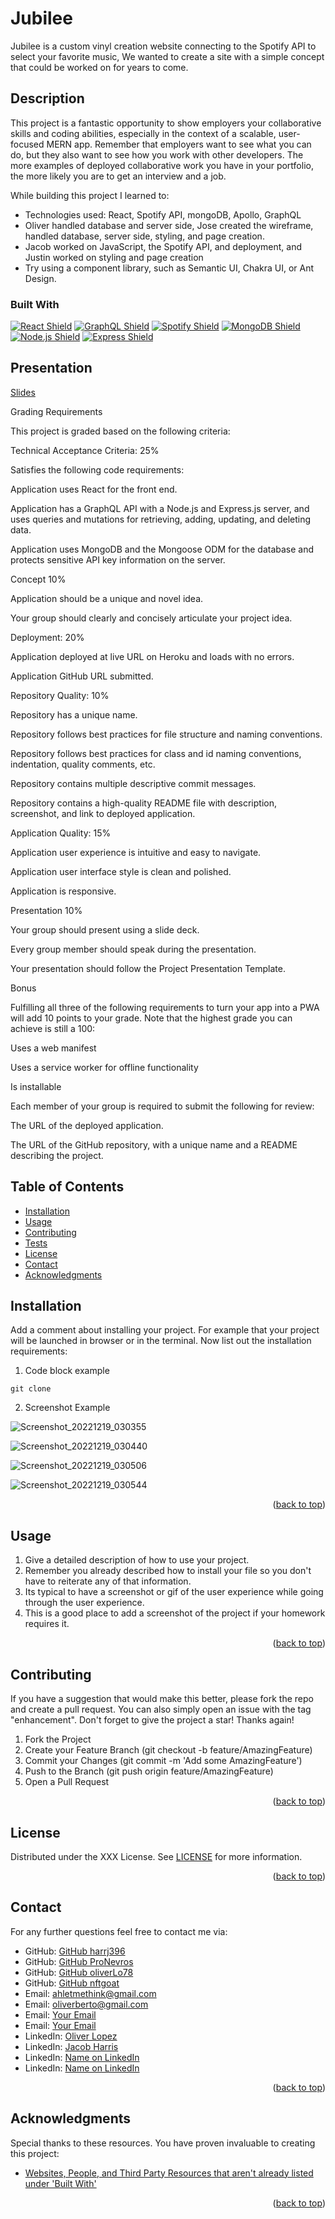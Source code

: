 # Jubilee

Jubilee is a custom vinyl creation website connecting to the Spotify API to select your favorite music, We wanted to create a site with a simple concept that could be worked on for years to come.

## Description

This project is a fantastic opportunity to show employers your collaborative skills and coding abilities, especially in the context of a scalable, user-focused MERN app. Remember that employers want to see what you can do, but they also want to see how you work with other developers. The more examples of deployed collaborative work you have in your portfolio, the more likely you are to get an interview and a job.

While building this project I learned to:

- Technologies used: React, Spotify API, mongoDB, Apollo, GraphQL
- Oliver handled database and server side, Jose created the wireframe, handled database, server side, styling, and page creation.  
- Jacob worked on JavaScript, the Spotify API, and deployment, and Justin worked on styling and page creation  
- Try using a component library, such as Semantic UI, Chakra UI, or Ant Design.

<!-- This section is optional, checkout out Shields_Library.md for pregenerated shields -->
### Built With

[![React Shield](https://img.shields.io/badge/React%20-%2361DAFB.svg?&style=for-the-badge&logo=React&logoColor=white)](https://reactjs.org/)
[![GraphQL Shield](https://img.shields.io/badge/GraphQL%20-%23E10098.svg?&style=for-the-badge&logo=GraphQL&logoColor=white)](https://graphql.com)
[![Spotify Shield](https://img.shields.io/badge/Spotify%20-%231ED760.svg?&style=for-the-badge&logo=Spotify&logoColor=white)](https://spotify.com)
[![MongoDB Shield](https://img.shields.io/badge/MongoDB%20-%2347A248.svg?&style=for-the-badge&logo=MongoDB&logoColor=white)](https://mongodb.com) 
[![Node.js Shield](https://img.shields.io/badge/Node.js-339933?&style=for-the-badge&logo=node.js&logoColor=white)](https://nodejs.org/en/) 
[![Express Shield](https://img.shields.io/badge/Express-000000?&style=for-the-badge&logo=express&logoColor=white)](http://expressjs.com/) 

## Presentation

[Slides](https://docs.google.com/presentation/d/1IKFVkLBn6JNey-iKkCaH4df8Y2P_QPaP-PE11vpFQiU/edit?usp=sharing)

Grading Requirements

This project is graded based on the following criteria:

Technical Acceptance Criteria: 25%

Satisfies the following code requirements:

Application uses React for the front end.

Application has a GraphQL API with a Node.js and Express.js server, and uses queries and mutations for retrieving, adding, updating, and deleting data.

Application uses MongoDB and the Mongoose ODM for the database and protects sensitive API key information on the server.

Concept 10%

Application should be a unique and novel idea.

Your group should clearly and concisely articulate your project idea.

Deployment: 20%

Application deployed at live URL on Heroku and loads with no errors.

Application GitHub URL submitted.

Repository Quality: 10%

Repository has a unique name.

Repository follows best practices for file structure and naming conventions.

Repository follows best practices for class and id naming conventions, indentation, quality comments, etc.

Repository contains multiple descriptive commit messages.

Repository contains a high-quality README file with description, screenshot, and link to deployed application.

Application Quality: 15%

Application user experience is intuitive and easy to navigate.

Application user interface style is clean and polished.

Application is responsive.

Presentation 10%

Your group should present using a slide deck.

Every group member should speak during the presentation.

Your presentation should follow the Project Presentation Template.

Bonus

Fulfilling all three of the following requirements to turn your app into a PWA will add 10 points to your grade. Note that the highest grade you can achieve is still a 100:

Uses a web manifest

Uses a service worker for offline functionality

Is installable

Each member of your group is required to submit the following for review:

The URL of the deployed application.

The URL of the GitHub repository, with a unique name and a README describing the project.
## Table of Contents
- [Installation](#installation)
- [Usage](#usage)
- [Contributing](#contributing)
- [Tests](#tests)
- [License](#license)
- [Contact](#contact)
- [Acknowledgments](#acknowledgments)

## Installation
Add a comment about installing your project. For example that your project will be launched in browser or in the terminal. Now list out the installation requirements: 

1. Code block example
```
git clone 
```
2. Screenshot Example

![Screenshot_20221219_030355](https://user-images.githubusercontent.com/109435666/208511588-e80b6bf3-05c1-4ca3-8933-8b37c86037ef.png)

![Screenshot_20221219_030440](https://user-images.githubusercontent.com/109435666/208511828-92ae51df-c1c1-4e86-ad32-2539d9bc3569.png)

![Screenshot_20221219_030506](https://user-images.githubusercontent.com/109435666/208512012-47b50a9a-4d38-407f-b25b-e3eddf19eb1a.png)

![Screenshot_20221219_030544](https://user-images.githubusercontent.com/109435666/208512133-a1ca55a5-8817-4169-b554-23b9275bf356.png)

<p align="right">(<a href="#readme-top">back to top</a>)</p>

## Usage

1. Give a detailed description of how to use your project.
2. Remember you already described how to install your file so you don't have to reiterate any of that information.
3. Its typical to have a screenshot or gif of the user experience while going through the user experience.
4. This is a good place to add a screenshot of the project if your homework requires it.
<p align="right">(<a href="#readme-top">back to top</a>)</p>

## Contributing

If you have a suggestion that would make this better, please fork the repo and create a pull request. You can also simply open an issue with the tag "enhancement". Don't forget to give the project a star! Thanks again!

1. Fork the Project
2. Create your Feature Branch (git checkout -b feature/AmazingFeature)
3. Commit your Changes (git commit -m 'Add some AmazingFeature')
4. Push to the Branch (git push origin feature/AmazingFeature)
5. Open a Pull Request
<p align="right">(<a href="#readme-top">back to top</a>)</p>

## License

Distributed under the XXX License. See [LICENSE](./LICENSE) for more information.
<p align="right">(<a href="#readme-top">back to top</a>)</p>

## Contact

For any further questions feel free to contact me via:
- GitHub: [GitHub harrj396](https://github.com/harrj396)
- GitHub: [GitHub ProNevros](https://github.com/ProNevros)
- GitHub: [GitHub oliverLo78](https://github.com/oliverLo78)
- GitHub: [GitHub nftgoat](https://github.com/nftgoat)
- Email: [ahletmethink@gmail.com](mailto:ahletmethink@gmail.com)
- Email: [oliverberto@gmail.com](mailto:oliverberto@gmail.com)
- Email: [Your Email](mailto:oliverberto@gmail.com)
- Email: [Your Email](mailto:oliverberto@gmail.com)
- LinkedIn: [Oliver Lopez](https://www.linkedin.com/in/oliver-lopez78/)
- LinkedIn: [Jacob Harris](https://www.linkedin.com/in/jacob-harris-245119232/)
- LinkedIn: [Name on LinkedIn](https://www.linkedin.com/in/oliver-lopez78/)
- LinkedIn: [Name on LinkedIn](https://www.linkedin.com/in/oliver-lopez78/)
<p align="right">(<a href="#readme-top">back to top</a>)</p>

## Acknowledgments

Special thanks to these resources. You have proven invaluable to creating this project:
- [Websites, People, and Third Party Resources that aren't already listed under 'Built With'](#)
<p align="right">(<a href="#readme-top">back to top</a>)</p>
